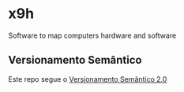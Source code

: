 # x9h
Software to map computers hardware and software
## Versionamento Semântico
Este repo segue o [Versionamento Semântico 2.0](https://semver.org/lang/pt-BR/)
